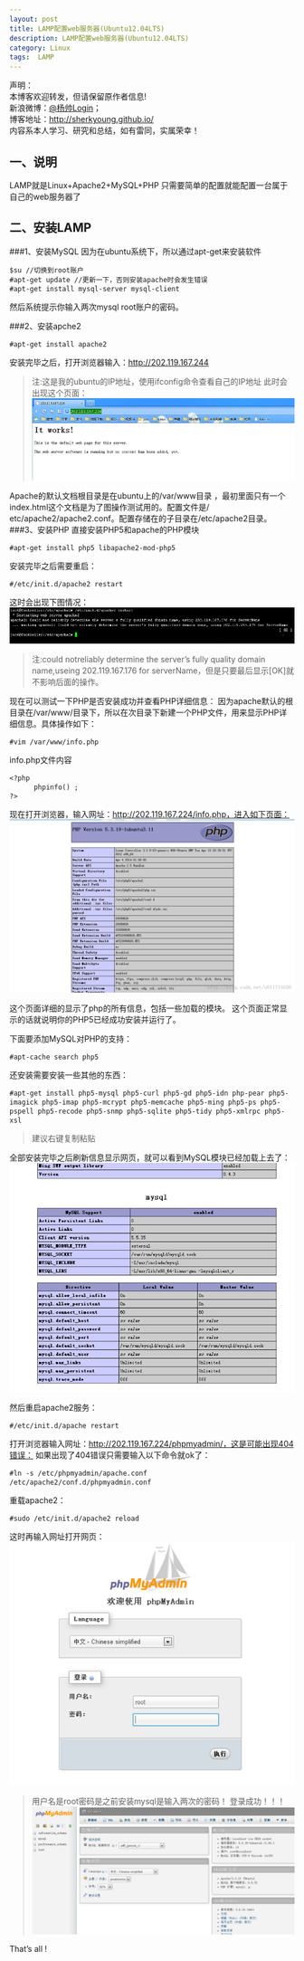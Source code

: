 ```yaml
---
layout: post
title: LAMP配置web服务器(Ubuntu12.04LTS)
description: LAMP配置web服务器(Ubuntu12.04LTS)
category: Linux
tags:  LAMP
---
```


声明：  
本博客欢迎转发，但请保留原作者信息!  
新浪微博：[@杨帅Login](http://weibo.com/yangshuailogo)；   
博客地址：<http://sherkyoung.github.io/>  
内容系本人学习、研究和总结，如有雷同，实属荣幸！

## 一、说明
LAMP就是Linux+Apache2+MySQL+PHP
只需要简单的配置就能配置一台属于自己的web服务器了

## 二、安装LAMP
###1、安装MySQL
因为在ubuntu系统下，所以通过apt-get来安装软件

	$su //切换到root账户 
	#apt-get update //更新一下，否则安装apache时会发生错误
	#apt-get install mysql-server mysql-client
	
然后系统提示你输入两次mysql root账户的密码。

###2、安装apche2

	#apt-get install apache2

安装完毕之后，打开浏览器输入：http://202.119.167.244
>注:这是我的ubuntu的IP地址，使用ifconfig命令查看自己的IP地址
此时会出现这个页面：
![](/images/2014-04-10-linux-LAMP/01.png)

Apache的默认文档根目录是在ubuntu上的/var/www目录 ，最初里面只有一个index.html这个文档是为了图操作测试用的。配置文件是/ etc/apache2/apache2.conf。配置存储在的子目录在/etc/apache2目录。
###3、安装PHP
直接安装PHP5和apache的PHP模块

	#apt-get install php5 libapache2-mod-php5
	
安装完毕之后需要重启：
	
	#/etc/init.d/apache2 restart
 
这时会出现下图情况：
![](/images/2014-04-10-linux-LAMP/02.png)
>注:could notreliably determine the server’s fully quality domain name,useing 202.119.167.176 for serverName，但是只要最后显示[OK]就不影响后面的操作。

现在可以测试一下PHP是否安装成功并查看PHP详细信息：
因为apache默认的根目录在/var/www/目录下，所以在次目录下新建一个PHP文件，用来显示PHP详细信息。具体操作如下：

	#vim /var/www/info.php
	
info.php文件内容

	<?php
		  phpinfo() ;
	?>
 
现在打开浏览器，输入网址：http://202.119.167.224/info.php，进入如下页面：
![](/images/2014-04-10-linux-LAMP/03.png)

这个页面详细的显示了php的所有信息，包括一些加载的模块。
这个页面正常显示的话就说明你的PHP5已经成功安装并运行了。
 
下面要添加MySQL对PHP的支持：

	#apt-cache search php5
	
还安装需要安装一些其他的东西：

	#apt-get install php5-mysql php5-curl php5-gd php5-idn php-pear php5-imagick php5-imap php5-mcrypt php5-memcache php5-ming php5-ps php5-pspell php5-recode php5-snmp php5-sqlite php5-tidy php5-xmlrpc php5-xsl 
	
>建议右键复制粘贴
	
全部安装完毕之后刷新信息显示网页，就可以看到MySQL模块已经加载上去了：
![](/images/2014-04-10-linux-LAMP/04.png)

然后重启apache2服务：

	#/etc/init.d/apache restart
	
打开浏览器输入网址：http://202.119.167.224/phpmyadmin/，这是可能出现404错误：
如果出现了404错误只需要输入以下命令就ok了：
	
	#ln -s /etc/phpmyadmin/apache.conf  /etc/apache2/conf.d/phpmyadmin.conf
 
重载apache2：
	
	#sudo /etc/init.d/apache2 reload

这时再输入网址打开网页：
![](/images/2014-04-10-linux-LAMP/05.png)
>用户名是root密码是之前安装mysql是输入两次的密码！
登录成功！！！
![](/images/2014-04-10-linux-LAMP/06.png)

That’s all !